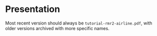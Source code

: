 Presentation
============

Most recent version should always be `tutorial-rmr2-airline.pdf`, with older versions
archived with more specific names.


